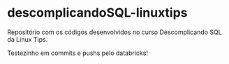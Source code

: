 # descomplicandoSQL-linuxtips
Repositório com os códigos desenvolvidos no curso Descomplicando SQL da Linux Tips.

Testezinho em commits e pushs pelo databricks!